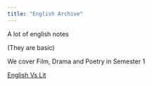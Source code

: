 ```yaml
---
title: "English Archive"
---
```


A lot of english notes 

(They are basic)

We cover Film, Drama and Poetry in Semester 1

[English Vs Lit](englishvslit.md)
